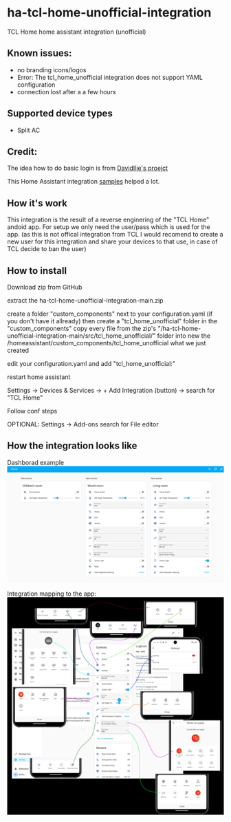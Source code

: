# ha-tcl-home-unofficial-integration
TCL Home home assistant integration (unofficial)

## Known issues:
 - no branding icons/logos
 - Error: The tcl_home_unofficial integration does not support YAML configuration
 - connection lost after a a few hours

## Supported device types
 - Split AC

## Credit:
The idea how to do basic login is from [DavidIlie's proejct ](https://github.com/DavidIlie/tcl-home-ac)

This Home Assistant integration [samples](https://github.com/msp1974/HAIntegrationExamples) helped a lot.

## How it's work

This integration is the result of a reverse enginering of the "TCL Home" andoid app.
For setup we only need the user/pass which is used for the app.
(as this is not offical integration from TCL I would recomend to create a new user for this integration and share your devices to that use, in case of TCL decide to ban the user)

## How to install
Download zip from GitHub

extract the ha-tcl-home-unofficial-integration-main.zip 

create a folder "custom_components" next to your configuration.yaml (if you don't have it allready)
then create a "tcl_home_unofficial" folder in the "custom_components"
copy every file from the zip's "/ha-tcl-home-unofficial-integration-main/src/tcl_home_unofficial/" folder 
into new the /homeassistant/custom_components/tcl_home_unofficial what we just created

edit your configuration.yaml and add
"tcl_home_unofficial:"

restart home assistant


Settings -> Devices & Services -> + Add Integration (button) -> search for "TCL Home"

Follow conf steps

OPTIONAL:
Settings -> Add-ons
search for
File editor


## How the integration looks like

Dashborad example
![alt Dashborad example](./dashboard_example.jpg "Dashborad example")

Integration mapping to the app:
![alt Integration mapping to the app](./integration_map_to_app.jpg "Integration mapping to the app")

